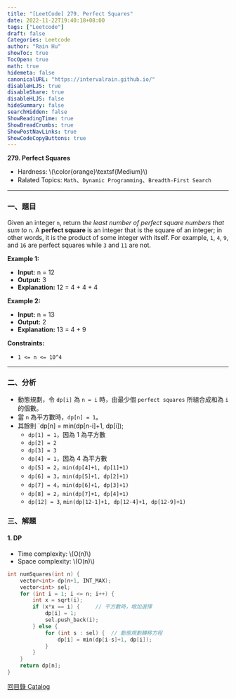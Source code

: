 ```yaml
---
title: "[LeetCode] 279. Perfect Squares"
date: 2022-11-22T19:40:18+08:00
tags: ["Leetcode"]
draft: false
Categories: Leetcode
author: "Rain Hu"
showToc: true
TocOpen: true
math: true
hidemeta: false
canonicalURL: "https://intervalrain.github.io/"
disableHLJS: true
disableShare: true
disableHLJS: false
hideSummary: false
searchHidden: false
ShowReadingTime: true
ShowBreadCrumbs: true
ShowPostNavLinks: true
ShowCodeCopyButtons: true
---
```

**279. Perfect Squares**
+ Hardness: \\(\color{orange}\textsf{Medium}\\)
+ Ralated Topics: `Math`、`Dynamic Programming`、`Breadth-First Search`
---
### 一、題目
Given an integer `n`, return *the least number of perfect square numbers that sum to* `n`.
A **perfect square** is an integer that is the square of an integer; in other words, it is the product of some integer with itself. For example, `1`, `4`, `9`, and `16` are perfect squares while `3` and `11` are not.

**Example 1:**  
+ **Input:** n = 12
+ **Output:** 3
+ **Explanation:** 12 = 4 + 4 + 4

**Example 2:**
+ **Input:** n = 13
+ **Output:** 2
+ **Explanation:** 13 = 4 + 9

**Constraints:**
+ `1 <= n <= 10^4`

---

### 二、分析
+ 動態規劃，令 `dp[i]` 為 `n = i` 時，由最少個 `perfect squares` 所組合成和為 `i` 的個數。
+ 當 `n` 為平方數時，`dp[n] = 1`。
+ 其餘則 `dp[n] = min(dp[n-i]+1, dp[i]);
    + `dp[1] = 1`，因為 1 為平方數
    + `dp[2] = 2`
    + `dp[3] = 3`
    + `dp[4] = 1`，因為 4 為平方數
    + `dp[5] = 2`，`min(dp[4]+1, dp[1]+1)`
    + `dp[6] = 3`，`min(dp[5]+1, dp[2]+1)`
    + `dp[7] = 4`，`min(dp[6]+1, dp[3]+1)`
    + `dp[8] = 2`，`min(dp[7]+1, dp[4]+1)`
    + `dp[12] = 3`, `min(dp[12-1]+1, dp[12-4]+1, dp[12-9]+1)`

### 三、解題
#### 1. DP
+ Time complexity: \\(O(n)\\)
+ Space complexity: \\(O(n)\\)
```C++
int numSquares(int n) {
    vector<int> dp(n+1, INT_MAX);
    vector<int> sel;
    for (int i = 1; i <= n; i++) {
        int x = sqrt(i);
        if (x*x == i) {     // 平方數時，增加選擇
            dp[i] = 1;
            sel.push_back(i);
        } else {
            for (int s : sel) {  // 動態規劃轉移方程
                dp[i] = min(dp[i-s]+1, dp[i]);
            }
        }
    }
    return dp[n];
}
```
[回目錄 Catalog](/leetcode)